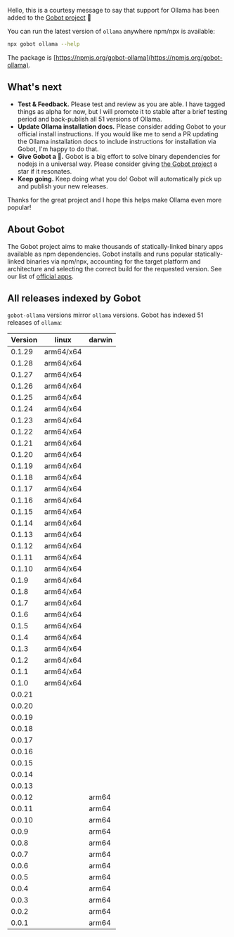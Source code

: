 Hello, this is a courtesy message to say that support for Ollama has been added to the [Gobot project](https://www.npmjs.com/package/gobot) 🎸

You can run the latest version of `ollama` anywhere npm/npx is available:

```bash
npx gobot ollama --help
```

The package is [https://npmjs.org/gobot-ollama](https://npmjs.org/gobot-ollama).

## What's next

- **Test & Feedback.** Please test and review as you are able. I have tagged things as alpha for now, but I will promote it to stable after a brief testing period and back-publish all 51 versions of Ollama.
- **Update Ollama installation docs.** Please consider adding Gobot to your official install instructions. If you would like me to send a PR updating the Ollama installation docs to include instructions for installation via Gobot, I'm happy to do that.
- **Give Gobot a 💫.** Gobot is a big effort to solve binary dependencies for nodejs in a universal way. Please consider giving [the Gobot project](https://github.com/benallfree/gobot) a star if it resonates.
- **Keep going.** Keep doing what you do! Gobot will automatically pick up and publish your new releases.

Thanks for the great project and I hope this helps make Ollama even more popular!

## About Gobot

The Gobot project aims to make thousands of statically-linked binary apps available as npm dependencies. Gobot installs and runs popular statically-linked binaries via npm/npx, accounting for the target platform and architecture and selecting the correct build for the requested version. See our list of [official apps](https://www.npmjs.com/package/gobot#official-gobot-apps).

## All releases indexed by Gobot

`gobot-ollama` versions mirror `ollama` versions. Gobot has indexed 51 releases of `ollama`:

| Version | linux     | darwin |
| ------- | --------- | ------ |
| 0.1.29  | arm64/x64 |        |
| 0.1.28  | arm64/x64 |        |
| 0.1.27  | arm64/x64 |        |
| 0.1.26  | arm64/x64 |        |
| 0.1.25  | arm64/x64 |        |
| 0.1.24  | arm64/x64 |        |
| 0.1.23  | arm64/x64 |        |
| 0.1.22  | arm64/x64 |        |
| 0.1.21  | arm64/x64 |        |
| 0.1.20  | arm64/x64 |        |
| 0.1.19  | arm64/x64 |        |
| 0.1.18  | arm64/x64 |        |
| 0.1.17  | arm64/x64 |        |
| 0.1.16  | arm64/x64 |        |
| 0.1.15  | arm64/x64 |        |
| 0.1.14  | arm64/x64 |        |
| 0.1.13  | arm64/x64 |        |
| 0.1.12  | arm64/x64 |        |
| 0.1.11  | arm64/x64 |        |
| 0.1.10  | arm64/x64 |        |
| 0.1.9   | arm64/x64 |        |
| 0.1.8   | arm64/x64 |        |
| 0.1.7   | arm64/x64 |        |
| 0.1.6   | arm64/x64 |        |
| 0.1.5   | arm64/x64 |        |
| 0.1.4   | arm64/x64 |        |
| 0.1.3   | arm64/x64 |        |
| 0.1.2   | arm64/x64 |        |
| 0.1.1   | arm64/x64 |        |
| 0.1.0   | arm64/x64 |        |
| 0.0.21  |           |        |
| 0.0.20  |           |        |
| 0.0.19  |           |        |
| 0.0.18  |           |        |
| 0.0.17  |           |        |
| 0.0.16  |           |        |
| 0.0.15  |           |        |
| 0.0.14  |           |        |
| 0.0.13  |           |        |
| 0.0.12  |           | arm64  |
| 0.0.11  |           | arm64  |
| 0.0.10  |           | arm64  |
| 0.0.9   |           | arm64  |
| 0.0.8   |           | arm64  |
| 0.0.7   |           | arm64  |
| 0.0.6   |           | arm64  |
| 0.0.5   |           | arm64  |
| 0.0.4   |           | arm64  |
| 0.0.3   |           | arm64  |
| 0.0.2   |           | arm64  |
| 0.0.1   |           | arm64  |
